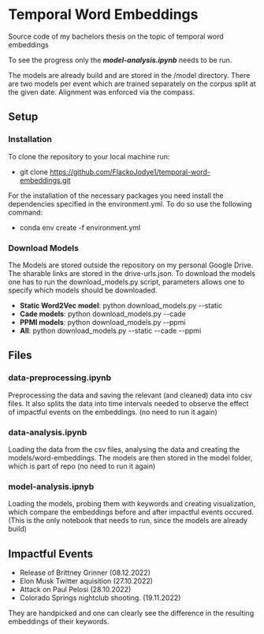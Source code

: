 # Temporal Word Embeddings

Source code of my bachelors thesis on the topic of temporal word embeddings

To see the progress only the ***model-analysis.ipynb*** needs to be run.

The models are already build and are stored in the /model directory. There are two models per event which are trained
separately on the corpus split at the given date. Alignment was enforced via the compass.

## Setup


### Installation

To clone the repository to your local machine run:

* git clone https://github.com/FlackoJodye1/temporal-word-embeddings.git

For the installation of the necessary packages you need install the dependencies specified in
the environment.yml. To do so use the following command:

* conda env create -f environment.yml

### Download Models

The Models are stored outside the repository on my personal Google Drive.
The sharable links are stored in the drive-urls.json. To download the models one has to run the download_models.py
script, parameters allows one to specify which models should be downloaded.

* **Static Word2Vec model**: python download_models.py --static
* **Cade models**: python download_models.py --cade
* **PPMI models**: python download_models.py --ppmi
* **All**: python download_models.py --static --cade --ppmi

## Files

### data-preprocessing.ipynb
Preprocessing the data and saving the relevant (and cleaned) data into csv files.
It also splits the data into time intervals needed to observe the effect of impactful events on the embeddings.
(no need to run it again)

### data-analysis.ipynb
Loading the data from the csv files, analysing the data and creating the models/word-embeddings.
The models are then stored in the model folder, which is part of repo
(no need to run it again)

### model-analysis.ipnyb
Loading the models, probing them with keywords and creating visualization, which compare the embeddings before and after impactful events occured.
(This is the only notebook that needs to run, since the models are already build)

## Impactful Events

* Release of Brittney Grinner (08.12.2022)
* Elon Musk Twitter aquisition (27.10.2022)
* Attack on Paul Pelosi (28.10.2022)
* Colorado Springs nightclub shooting. (19.11.2022)

They are handpicked and one can clearly see the difference in the resulting embeddings of their keywords.